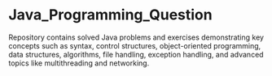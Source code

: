 # Java_Programming_Question
Repository contains solved Java problems and exercises demonstrating key concepts such as syntax, control structures, object-oriented programming, data structures, algorithms, file handling, exception handling, and advanced topics like multithreading and networking.
